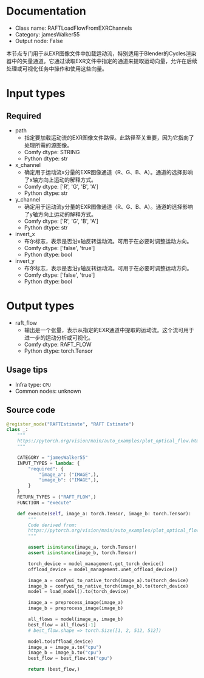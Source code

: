 
# Documentation
- Class name: RAFTLoadFlowFromEXRChannels
- Category: jamesWalker55
- Output node: False

本节点专门用于从EXR图像文件中加载运动流，特别适用于Blender的Cycles渲染器中的矢量通道。它通过读取EXR文件中指定的通道来提取运动向量，允许在后续处理或可视化任务中操作和使用这些向量。

# Input types
## Required
- path
    - 指定要加载运动流的EXR图像文件路径。此路径至关重要，因为它指向了处理所需的源图像。
    - Comfy dtype: STRING
    - Python dtype: str
- x_channel
    - 确定用于运动流x分量的EXR图像通道（R、G、B、A）。通道的选择影响了x轴方向上运动的解释方式。
    - Comfy dtype: ['R', 'G', 'B', 'A']
    - Python dtype: str
- y_channel
    - 确定用于运动流y分量的EXR图像通道（R、G、B、A）。通道的选择影响了y轴方向上运动的解释方式。
    - Comfy dtype: ['R', 'G', 'B', 'A']
    - Python dtype: str
- invert_x
    - 布尔标志，表示是否沿x轴反转运动流。可用于在必要时调整运动方向。
    - Comfy dtype: ['false', 'true']
    - Python dtype: bool
- invert_y
    - 布尔标志，表示是否沿y轴反转运动流。可用于在必要时调整运动方向。
    - Comfy dtype: ['false', 'true']
    - Python dtype: bool

# Output types
- raft_flow
    - 输出是一个张量，表示从指定的EXR通道中提取的运动流。这个流可用于进一步的运动分析或可视化。
    - Comfy dtype: RAFT_FLOW
    - Python dtype: torch.Tensor


## Usage tips
- Infra type: `CPU`
- Common nodes: unknown


## Source code
```python
@register_node("RAFTEstimate", "RAFT Estimate")
class _:
    """
    https://pytorch.org/vision/main/auto_examples/plot_optical_flow.html
    """

    CATEGORY = "jamesWalker55"
    INPUT_TYPES = lambda: {
        "required": {
            "image_a": ("IMAGE",),
            "image_b": ("IMAGE",),
        }
    }
    RETURN_TYPES = ("RAFT_FLOW",)
    FUNCTION = "execute"

    def execute(self, image_a: torch.Tensor, image_b: torch.Tensor):
        """
        Code derived from:
        https://pytorch.org/vision/main/auto_examples/plot_optical_flow.html
        """

        assert isinstance(image_a, torch.Tensor)
        assert isinstance(image_b, torch.Tensor)

        torch_device = model_management.get_torch_device()
        offload_device = model_management.unet_offload_device()

        image_a = comfyui_to_native_torch(image_a).to(torch_device)
        image_b = comfyui_to_native_torch(image_b).to(torch_device)
        model = load_model().to(torch_device)

        image_a = preprocess_image(image_a)
        image_b = preprocess_image(image_b)

        all_flows = model(image_a, image_b)
        best_flow = all_flows[-1]
        # best_flow.shape => torch.Size([1, 2, 512, 512])

        model.to(offload_device)
        image_a = image_a.to("cpu")
        image_b = image_b.to("cpu")
        best_flow = best_flow.to("cpu")

        return (best_flow,)

```
